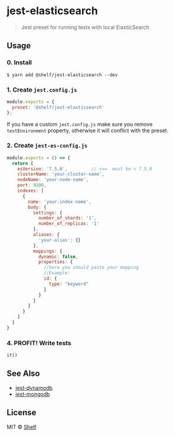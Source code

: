 # jest-elasticsearch
> Jest preset for running tests with local ElasticSearch

## Usage

### 0. Install

```
$ yarn add @shelf/jest-elasticsearch --dev
```

### 1. Create `jest.config.js`

```js
module.exports = {
  preset: '@shelf/jest-elasticsearch'
};
```

If you have a custom `jest.config.js` make sure you remove `testEnvironment` property, otherwise it will conflict with the preset.

### 2. Create `jest-es-config.js`

```js
module.exports = () => {
  return {
    esVersion: '7.5.0',         // <==  must be < 7.5.0
    clusterName: 'your-cluster-name',
    nodeName: 'your-node-name',
    port: 9200,
    indexes: [
      {
        name: 'your-index-name',
        body: {
          settings: {
            number_of_shards: '1',
            number_of_replicas: '1'
          },
          aliases: {
            'your-alias': {}
          },
          mappings: {
            dynamic: false,
            properties: {
              //here you should paste your mapping
              //Example:
              id: {
                type: "keyword"
              }
            }
          }
        }
      }
    ]
  }
}
```



### 4. PROFIT! Write tests

```js
it()

```


## See Also

- [jest-dynamodb](https://github.com/shelfio/jest-dynamodb)
- [jest-mongodb](https://github.com/shelfio/jest-mongodb)

## License

MIT © [Shelf](https://shelf.io)
